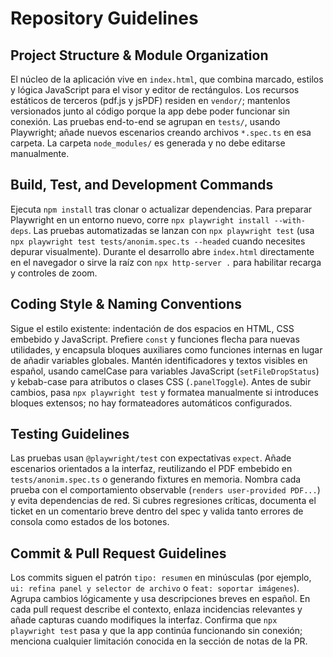 # Repository Guidelines

## Project Structure & Module Organization
El núcleo de la aplicación vive en `index.html`, que combina marcado, estilos y lógica JavaScript para el visor y editor de rectángulos. Los recursos estáticos de terceros (pdf.js y jsPDF) residen en `vendor/`; mantenlos versionados junto al código porque la app debe poder funcionar sin conexión. Las pruebas end-to-end se agrupan en `tests/`, usando Playwright; añade nuevos escenarios creando archivos `*.spec.ts` en esa carpeta. La carpeta `node_modules/` es generada y no debe editarse manualmente.

## Build, Test, and Development Commands
Ejecuta `npm install` tras clonar o actualizar dependencias. Para preparar Playwright en un entorno nuevo, corre `npx playwright install --with-deps`. Las pruebas automatizadas se lanzan con `npx playwright test` (usa `npx playwright test tests/anonim.spec.ts --headed` cuando necesites depurar visualmente). Durante el desarrollo abre `index.html` directamente en el navegador o sirve la raíz con `npx http-server .` para habilitar recarga y controles de zoom.

## Coding Style & Naming Conventions
Sigue el estilo existente: indentación de dos espacios en HTML, CSS embebido y JavaScript. Prefiere `const` y funciones flecha para nuevas utilidades, y encapsula bloques auxiliares como funciones internas en lugar de añadir variables globales. Mantén identificadores y textos visibles en español, usando camelCase para variables JavaScript (`setFileDropStatus`) y kebab-case para atributos o clases CSS (`.panelToggle`). Antes de subir cambios, pasa `npx playwright test` y formatea manualmente si introduces bloques extensos; no hay formateadores automáticos configurados.

## Testing Guidelines
Las pruebas usan `@playwright/test` con expectativas `expect`. Añade escenarios orientados a la interfaz, reutilizando el PDF embebido en `tests/anonim.spec.ts` o generando fixtures en memoria. Nombra cada prueba con el comportamiento observable (`renders user-provided PDF...`) y evita dependencias de red. Si cubres regresiones críticas, documenta el ticket en un comentario breve dentro del spec y valida tanto errores de consola como estados de los botones.

## Commit & Pull Request Guidelines
Los commits siguen el patrón `tipo: resumen` en minúsculas (por ejemplo, `ui: refina panel y selector de archivo` o `feat: soportar imágenes`). Agrupa cambios lógicamente y usa descripciones breves en español. En cada pull request describe el contexto, enlaza incidencias relevantes y añade capturas cuando modifiques la interfaz. Confirma que `npx playwright test` pasa y que la app continúa funcionando sin conexión; menciona cualquier limitación conocida en la sección de notas de la PR.
